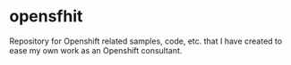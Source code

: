 # opensfhit 
Repository for Openshift related samples, code, etc. that I have created to ease my own work as an Openshift consultant.
